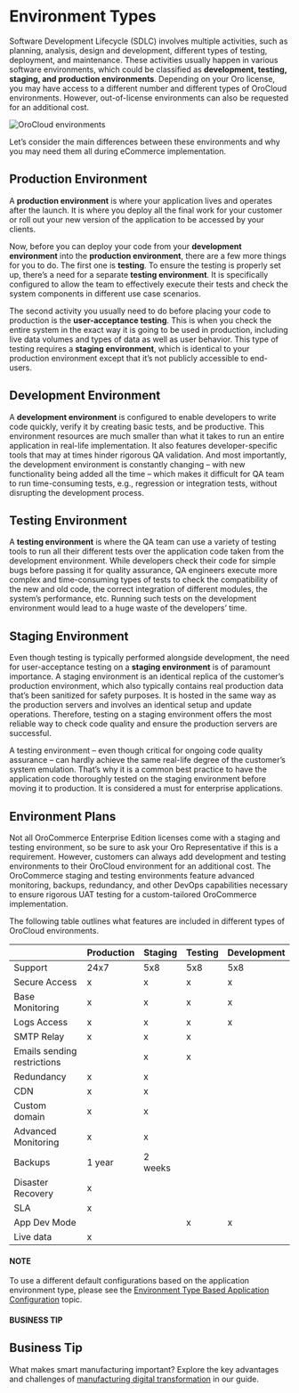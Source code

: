 <!-- meta: description = An overview and classification principles of the OroCloud development, testing, staging, and production environments -->

<a id="cloud-environments"></a>

# Environment Types

Software Development Lifecycle (SDLC) involves multiple activities, such as planning, analysis, design and development, different types of testing, deployment, and maintenance. These activities usually happen in various software environments, which could be classified as **development, testing, staging, and production environments**. Depending on your Oro license, you may have access to a different number and different types of OroCloud environments. However, out-of-license environments can also be requested for an additional cost.

![OroCloud environments](cloud/img/cloud/orocloud_environments.png)

Let’s consider the main differences between these environments and why you may need them all during eCommerce implementation.

<a id="cloud-environments-production"></a>

## Production Environment

A **production environment** is where your application lives and operates after the launch. It is where you deploy all the final work for your customer or roll out your new version of the application to be accessed by your clients.

Now, before you can deploy your code from your **development environment** into the **production environment**, there are a few more things for you to do. The first one is **testing**. To ensure the testing is properly set up, there’s a need for a separate **testing environment**. It is specifically configured to allow the team to effectively execute their tests and check the system components in different use case scenarios.

The second activity you usually need to do before placing your code to production is the **user-acceptance testing**. This is when you check the entire system in the exact way it is going to be used in production, including live data volumes and types of data as well as user behavior. This type of testing requires a **staging environment**, which is identical to your production environment except that it’s not publicly accessible to end-users.

<a id="cloud-environments-development"></a>

## Development Environment

A **development environment** is configured to enable developers to write code quickly, verify it by creating basic tests, and be productive. This environment resources are much smaller than what it takes to run an entire application in real-life implementation. It also features developer-specific tools that may at times hinder rigorous QA validation. And most importantly, the development environment is constantly changing – with new functionality being added all the time – which makes it difficult for QA team to run time-consuming tests, e.g., regression or integration tests, without disrupting the development process.

<a id="cloud-environments-testing"></a>

## Testing Environment

A **testing environment** is where the QA team can use a variety of testing tools to run all their different tests over the application code taken from the development environment. While developers check their code for simple bugs before passing it for quality assurance, QA engineers execute more complex and time-consuming types of tests to check the compatibility of the new and old code, the correct integration of different modules, the system’s performance, etc. Running such tests on the development environment would lead to a huge waste of the developers’ time.

<a id="cloud-environments-staging"></a>

## Staging Environment

Even though testing is typically performed alongside development, the need for user-acceptance testing on a **staging environment** is of paramount importance. A staging environment is an identical replica of the customer’s production environment, which also typically contains real production data that’s been sanitized for safety purposes. It is hosted in the same way as the production servers and involves an identical setup and update operations. Therefore, testing on a staging environment offers the most reliable way to check code quality and ensure the production servers are successful.

A testing environment – even though critical for ongoing code quality assurance – can hardly achieve the same real-life degree of the customer’s system emulation. That’s why it is a common best practice to have the application code thoroughly tested on the staging environment before moving it to production. It is considered a must for enterprise applications.

<a id="cloud-environment-plans"></a>

## Environment Plans

Not all OroCommerce Enterprise Edition licenses come with a staging and testing environment, so be sure to ask your Oro Representative if this is a requirement. However, customers can always add development and testing environments to their OroCloud environment for an additional cost. The OroCommerce staging and testing environments feature advanced monitoring, backups, redundancy, and other DevOps capabilities necessary to ensure rigorous UAT testing for a custom-tailored OroCommerce implementation.

The following table outlines what features are included in different types of OroCloud environments.

|                             | Production   | Staging   | Testing   | Development   |
|-----------------------------|--------------|-----------|-----------|---------------|
| Support                     | 24x7         | 5x8       | 5x8       | 5x8           |
| Secure Access               | x            | x         | x         | x             |
| Base Monitoring             | x            | x         | x         | x             |
| Logs Access                 | x            | x         | x         | x             |
| SMTP Relay                  | x            | x         | x         |               |
| Emails sending restrictions |              | x         | x         |               |
| Redundancy                  | x            | x         |           |               |
| CDN                         | x            | x         |           |               |
| Custom domain               | x            | x         |           |               |
| Advanced Monitoring         | x            | x         |           |               |
| Backups                     | 1 year       | 2 weeks   |           |               |
| Disaster Recovery           | x            |           |           |               |
| SLA                         | x            |           |           |               |
| App Dev Mode                |              |           | x         | x             |
| Live data                   | x            |           |           |               |

#### NOTE
To use a different default configurations based on the application environment type, please see the [Environment Type Based Application Configuration](../backend/setup/dev-environment/environment-type-based-configuration.md#environment-type-based-configuration) topic.

#### BUSINESS TIP
## Business Tip

What makes smart manufacturing important? Explore the key advantages and challenges of <a href="https://oroinc.com/b2b-ecommerce/blog/digital-transformation-in-manufacturing/" target="_blank">manufacturing digital transformation</a> in our guide.
